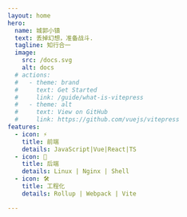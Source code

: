 ```yaml
---
layout: home
hero:
  name: 城郭小镇
  text: 丢掉幻想，准备战斗.
  tagline: 知行合一
  image:
    src: /docs.svg
    alt: docs
  # actions:
  #   - theme: brand
  #     text: Get Started
  #     link: /guide/what-is-vitepress
  #   - theme: alt
  #     text: View on GitHub
  #     link: https://github.com/vuejs/vitepress
features:
  - icon: ⚡️
    title: 前端
    details: JavaScript|Vue|React|TS
  - icon: 🖖
    title: 后端
    details: Linux | Nginx | Shell
  - icon: 🛠️
    title: 工程化
    details: Rollup | Webpack | Vite

---
```



<style>
:root {
  --vp-home-hero-name-color: transparent;
  --vp-home-hero-name-background: -webkit-linear-gradient(120deg, #bd34fe, #41d1ff);
}
</style>
